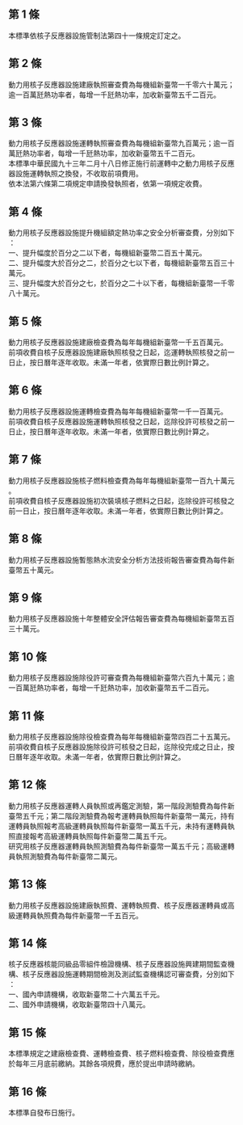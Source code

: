 第 1 條
-------
本標準依核子反應器設施管制法第四十一條規定訂定之。

第 2 條
-------
動力用核子反應器設施建廠執照審查費為每機組新臺幣一千零六十萬元；  
逾一百萬瓩熱功率者，每增一千瓩熱功率，加收新臺幣五千二百元。

第 3 條
-------
動力用核子反應器設施運轉執照審查費為每機組新臺幣九百萬元；逾一百  
萬瓩熱功率者，每增一千瓩熱功率，加收新臺幣五千二百元。  
本標準中華民國九十三年二月十八日修正施行前運轉中之動力用核子反應  
器設施運轉執照之換發，不收取前項費用。  
依本法第六條第二項規定申請換發執照者，依第一項規定收費。

第 4 條
-------
動力用核子反應器設施提升機組額定熱功率之安全分析審查費，分別如下  
：  
一、提升幅度於百分之二以下者，每機組新臺幣二百五十萬元。  
二、提升幅度大於百分之二，於百分之七以下者，每機組新臺幣五百三十  
    萬元。  
三、提升幅度大於百分之七，於百分之二十以下者，每機組新臺幣一千零  
    八十萬元。

第 5 條
-------
動力用核子反應器設施建廠檢查費為每年每機組新臺幣一千五百萬元。  
前項收費自核子反應器設施建廠執照核發之日起，迄運轉執照核發之前一  
日止，按日曆年逐年收取。未滿一年者，依實際日數比例計算之。

第 6 條
-------
動力用核子反應器設施運轉檢查費為每年每機組新臺幣一千一百萬元。  
前項收費自核子反應器設施運轉執照核發之日起，迄除役許可核發之前一  
日止，按日曆年逐年收取。未滿一年者，依實際日數比例計算之。

第 7 條
-------
動力用核子反應器設施核子燃料檢查費為每年每機組新臺幣一百九十萬元  
。  
前項收費自核子反應器設施初次裝填核子燃料之日起，迄除役許可核發之  
前一日止，按日曆年逐年收取。未滿一年者，依實際日數比例計算之。

第 8 條
-------
動力用核子反應器設施暫態熱水流安全分析方法技術報告審查費為每件新  
臺幣五十萬元。

第 9 條
-------
動力用核子反應器設施十年整體安全評估報告審查費為每機組新臺幣五百  
三十萬元。

第 10 條
--------
動力用核子反應器設施除役許可審查費為每機組新臺幣六百九十萬元；逾  
一百萬瓩熱功率者，每增一千瓩熱功率，加收新臺幣五千二百元。

第 11 條
--------
動力用核子反應器設施除役檢查費為每年每機組新臺幣四百二十五萬元。  
前項收費自核子反應器設施除役許可核發之日起，迄除役完成之日止，按  
日曆年逐年收取。未滿一年者，依實際日數比例計算之。

第 12 條
--------
動力用核子反應器運轉人員執照或再鑑定測驗，第一階段測驗費為每件新  
臺幣五千元；第二階段測驗費為報考運轉員執照每件新臺幣一萬元，持有  
運轉員執照報考高級運轉員執照每件新臺幣一萬五千元，未持有運轉員執  
照直接報考高級運轉員執照每件新臺幣二萬五千元。  
研究用核子反應器運轉員執照測驗費為每件新臺幣一萬五千元；高級運轉  
員執照測驗費為每件新臺幣二萬元。

第 13 條
--------
動力用核子反應器設施建廠執照費、運轉執照費、核子反應器運轉員或高  
級運轉員執照費為每件新臺幣一千五百元。

第 14 條
--------
核子反應器核能同級品零組件檢證機構、核子反應器設施興建期間監查機  
構、核子反應器設施運轉期間檢測及測試監查機構認可審查費，分別如下  
：  
一、國內申請機構，收取新臺幣二十六萬五千元。  
二、國外申請機構，收取新臺幣四十八萬元。

第 15 條
--------
本標準規定之建廠檢查費、運轉檢查費、核子燃料檢查費、除役檢查費應  
於每年三月底前繳納。其餘各項規費，應於提出申請時繳納。

第 16 條
--------
本標準自發布日施行。

